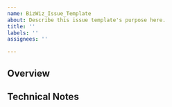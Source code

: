 ```yaml
---
name: BizWiz_Issue_Template
about: Describe this issue template's purpose here.
title: ''
labels: ''
assignees: ''

---
```


## Overview
<!-- Add description of the task -->
<!-- Add screenshots related to the task -->

## Technical Notes
<!-- Add details to relevant implementation that you think might be helpful -->
<!-- Add links to documentation -->
